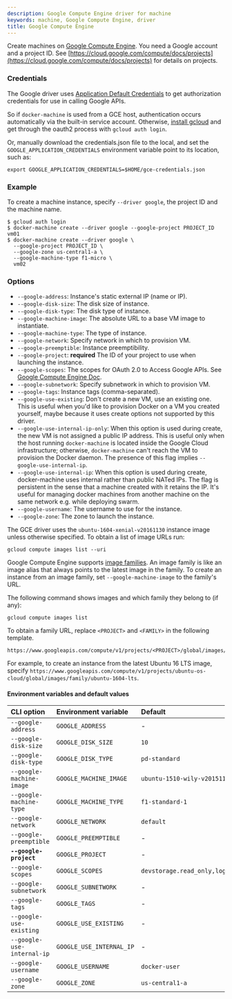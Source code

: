 ```yaml
---
description: Google Compute Engine driver for machine
keywords: machine, Google Compute Engine, driver
title: Google Compute Engine
---
```


Create machines on [Google Compute Engine](https://cloud.google.com/compute/).
You need a Google account and a project ID.
See [https://cloud.google.com/compute/docs/projects](https://cloud.google.com/compute/docs/projects) for details on projects.

### Credentials

The Google driver uses [Application Default Credentials](https://developers.google.com/identity/protocols/application-default-credentials)
to get authorization credentials for use in calling Google APIs.

So if `docker-machine` is used from a GCE host, authentication occurs automatically
via the built-in service account.
Otherwise, [install gcloud](https://cloud.google.com/sdk/) and get
through the oauth2 process with `gcloud auth login`.

Or, manually download the credentials.json file to the local, and set the `GOOGLE_APPLICATION_CREDENTIALS` environment variable point to its location, such as:

    export GOOGLE_APPLICATION_CREDENTIALS=$HOME/gce-credentials.json

### Example

To create a machine instance, specify `--driver google`, the project ID and the machine name.

    $ gcloud auth login
    $ docker-machine create --driver google --google-project PROJECT_ID vm01
    $ docker-machine create --driver google \
      --google-project PROJECT_ID \
      --google-zone us-central1-a \
      --google-machine-type f1-micro \
      vm02

### Options

-   `--google-address`: Instance's static external IP (name or IP).
-   `--google-disk-size`: The disk size of instance.
-   `--google-disk-type`: The disk type of instance.
-   `--google-machine-image`: The absolute URL to a base VM image to instantiate.
-   `--google-machine-type`: The type of instance.
-   `--google-network`: Specify network in which to provision VM.
-   `--google-preemptible`: Instance preemptibility.
-   `--google-project`: **required** The ID of your project to use when launching the instance.
-   `--google-scopes`: The scopes for OAuth 2.0 to Access Google APIs. See [Google Compute Engine Doc](https://cloud.google.com/storage/docs/authentication).
-   `--google-subnetwork`: Specify subnetwork in which to provision VM.
-   `--google-tags`: Instance tags (comma-separated).
-   `--google-use-existing`: Don't create a new VM, use an existing one. This is useful when you'd like to provision Docker on a VM you created yourself, maybe because it uses create options not supported by this driver.
-   `--google-use-internal-ip-only`: When this option is used during create, the new VM is not assigned a public IP address. This is useful only when the host running `docker-machine` is located inside the Google Cloud infrastructure; otherwise, `docker-machine` can't reach the VM to provision the Docker daemon. The presence of this flag implies `--google-use-internal-ip`.
-   `--google-use-internal-ip`: When this option is used during create, docker-machine uses internal rather than public NATed IPs. The flag is persistent in the sense that a machine created with it retains the IP. It's useful for managing docker machines from another machine on the same network e.g. while deploying swarm.
-   `--google-username`: The username to use for the instance.
-   `--google-zone`: The zone to launch the instance.

The GCE driver uses the `ubuntu-1604-xenial-v20161130` instance image unless otherwise specified. To obtain a
list of image URLs run:

    gcloud compute images list --uri

Google Compute Engine supports [image families](https://cloud.google.com/compute/docs/images#image_families).
An image family is like an image alias that always points to the latest image in the family. To create an
instance from an image family, set `--google-machine-image` to the family's URL.

The following command shows images and which family they belong to (if any):

    gcloud compute images list

To obtain a family URL, replace `<PROJECT>` and `<FAMILY>` in the following template.

    https://www.googleapis.com/compute/v1/projects/<PROJECT>/global/images/family/<FAMILY>

For example, to create an instance from the latest Ubuntu 16 LTS image, specify
`https://www.googleapis.com/compute/v1/projects/ubuntu-os-cloud/global/images/family/ubuntu-1604-lts`.

#### Environment variables and default values

| CLI option                 | Environment variable     | Default                              |
|:---------------------------|:-------------------------|:-------------------------------------|
| `--google-address`         | `GOOGLE_ADDRESS`         | -                                    |
| `--google-disk-size`       | `GOOGLE_DISK_SIZE`       | `10`                                 |
| `--google-disk-type`       | `GOOGLE_DISK_TYPE`       | `pd-standard`                        |
| `--google-machine-image`   | `GOOGLE_MACHINE_IMAGE`   | `ubuntu-1510-wily-v20151114`         |
| `--google-machine-type`    | `GOOGLE_MACHINE_TYPE`    | `f1-standard-1`                      |
| `--google-network`         | `GOOGLE_NETWORK`         | `default`                            |
| `--google-preemptible`     | `GOOGLE_PREEMPTIBLE`     | -                                    |
| **`--google-project`**     | `GOOGLE_PROJECT`         | -                                    |
| `--google-scopes`          | `GOOGLE_SCOPES`          | `devstorage.read_only,logging.write` |
| `--google-subnetwork`      | `GOOGLE_SUBNETWORK`      | -                                    |
| `--google-tags`            | `GOOGLE_TAGS`            | -                                    |
| `--google-use-existing`    | `GOOGLE_USE_EXISTING`    | -                                    |
| `--google-use-internal-ip` | `GOOGLE_USE_INTERNAL_IP` | -                                    |
| `--google-username`        | `GOOGLE_USERNAME`        | `docker-user`                        |
| `--google-zone`            | `GOOGLE_ZONE`            | `us-central1-a`                      |

